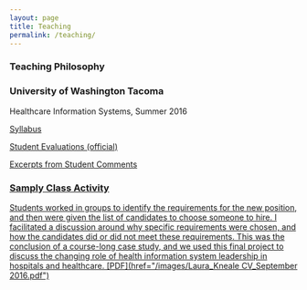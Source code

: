 ```yaml
---
layout: page
title: Teaching
permalink: /teaching/
---
```

### Teaching Philosophy 



### University of Washington Tacoma 
Healthcare Information Systems, Summer 2016

<a href="/images/Tacoma Syllabus.pdf" target="_blank">Syllabus

<a href="/images/Course Evaluation.pdf" target="_blank">Student Evaluations (official)

<a href="/images/Laura_Kneale CV_September 2016.pdf" target="_blank">Excerpts from Student Comments

### Samply Class Activity
Students worked in groups to identify the requirements for the new position, and then were given the list of candidates to choose someone to hire. I facilitated a discussion around why specific requirements were chosen, and how the candidates did or did not meet these requirements. This was the conclusion of a course-long case study, and we used this final project to discuss the changing role of health information system leadership in hospitals and healthcare. [PDF](href="/images/Laura_Kneale CV_September 2016.pdf")
